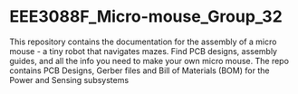 # EEE3088F_Micro-mouse_Group_32
This repository contains the  documentation for the assembly of a micro mouse - a tiny robot that navigates mazes. Find PCB designs, assembly guides, and all the info you need to make your own micro mouse.  The repo contains PCB Designs, Gerber files and Bill of Materials (BOM) for the Power and Sensing subsystems
